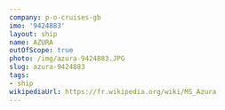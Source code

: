 ```yaml
---
company: p-o-cruises-gb
imo: '9424883'
layout: ship
name: AZURA
outOfScope: true
photo: /img/azura-9424883.JPG
slug: azura-9424883
tags:
- ship
wikipediaUrl: https://fr.wikipedia.org/wiki/MS_Azura
---
```

